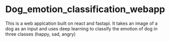 # Dog_emotion_classification_webapp
This is a web applcation built on react and fastapi. It takes an image of a dog as an input and uses deep learning to classify the emotion of dog in three classes (happy, sad, angry)
